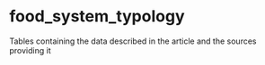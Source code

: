 # food_system_typology
Tables containing the data described in the article and the sources providing it
